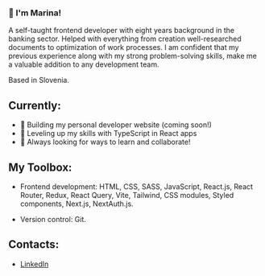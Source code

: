 ### 👋 I'm Marina!

A self-taught frontend developer with eight years background in the banking sector. Helped with everything from
creation well-researched documents to optimization of work processes. I am confident that my previous experience along
with my strong problem-solving skills, make me a valuable addition to any development team.

Based in Slovenia. 

## Currently:

- 🧱 Building my personal developer website (coming soon!)
- 🌱 Leveling up my skills with TypeScript in React apps
- 🔭 Always looking for ways to learn and collaborate!

## My Toolbox:
- Frontend development: HTML, CSS, SASS, JavaScript, React.js, React Router, Redux, React Query, Vite, Tailwind, CSS modules, Styled components, Next.js, NextAuth.js.

- Version control: Git.

## Contacts:
- [LinkedIn](https://www.linkedin.com/in/marina-lapteva/)
